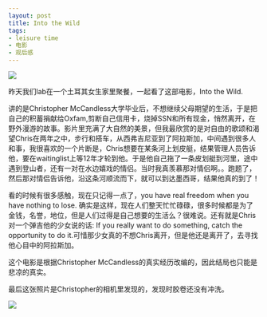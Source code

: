```yaml
---
layout: post
title: Into the Wild
tags:
- leisure time
- 电影
- 观后感
---
```


![](https://dl.dropboxusercontent.com/u/308058/blogimages/2010/07/into_the_wild_movie_poster.jpg)

昨天我们lab在一个土耳其女生家里聚餐，一起看了这部电影，Into the Wild.

讲的是Christopher McCandless大学毕业后，不想继续父母期望的生活，于是把自己的积蓄捐献给Oxfam,剪断自己信用卡，烧掉SSN和所有现金，悄然离开，在野外漫游的故事。影片里充满了大自然的美景，但我最欣赏的是对自由的歌颂和渴望Chris在两年之中，步行和搭车，从西弗吉尼亚到了阿拉斯加，中间遇到很多人和事，我很喜欢的一个片断是，Chris想要在某条河上划皮艇，结果管理人员告诉他，要在waitinglist上等12年才轮到他。于是他自己拖了一条皮划艇到河里，途中遇到登山者，还有一对在水边嬉戏的情侣。当时我真羡慕那对情侣啊。。跑题了，然后那对情侣告诉他，沿这条河顺流而下，就可以到达墨西哥，结果他真的到了！

看的时候有很多感触，现在只记得一点了，you have real freedom when you have nothing to lose. 确实是这样，现在人们整天忙忙碌碌，很多时候都是为了金钱，名誉，地位，但是人们过得是自己想要的生活么？很难说。还有就是Chris对一个弹吉他的少女说的话: If you really want to do something, catch the opportunity to do it.可惜那少女真的不想Chris离开，但是他还是离开了，去寻找他心目中的阿拉斯加。

这个电影是根据Christopher McCandless的真实经历改编的，因此结局也只能是悲凉的真实。

最后这张照片是Christopher的相机里发现的，发现时胶卷还没有冲洗。

![](http://azaleasays.files.wordpress.com/2008/03/chris_mccandless.jpg)
